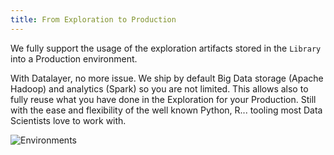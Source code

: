 ```yaml
---
title: From Exploration to Production
---
```


We fully support the usage of the exploration artifacts stored in the `Library` into a Production environment.

With Datalayer, no more issue. We ship by default Big Data storage (Apache Hadoop) and analytics (Spark) so you are not limited. This allows also to fully reuse what you have done in the Exploration for your Production. Still with the ease and flexibility of the well known Python, R... tooling most Data Scientists love to work with.

![Environments](/images/datalayer/environments.svg "Environments")
